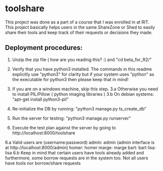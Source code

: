 # toolshare
This project was done as a part of a course that I was enrolled in at RIT.
This project basically helps users in the same ShareZone or Shed to easily share their tools and keep track of their requests or decisions they made.

Deployment procedures:
----------------------

1. Unzip the zip file ( how are you reading this? :) and "cd beta_for_R2/"

2. Verify that you have python3 installed. The commands in this readme explicitly use "python3" for clarity but if your system uses "python" as the executable for python3 then please keep that in mind!

3. If you are on a windows machine, skip this step.
3.a Otherwise you need to install PIL/Pillow ( python imaging libraries )
3.b On debian systems: "apt-get install python3-pil"

4. Re-initialize the DB by running: "python3 manage.py ts_create_db"

5. Run the server for testing: "python3 manage.py runserver"

6. Execute the test plan against the server by going to http://localhost:8000/toolshare

6.a Valid users are (username:password)
	admin: admin (admin interface is at http://localhost:8000/admin)
	homer: homer
	marge: marge
	bart: bart
	lisa: lisa
6.b Keep in mind that certain users have tools already added and furthermore, some borrow requests are in the system too. Not all users have tools nor borrow/share requests